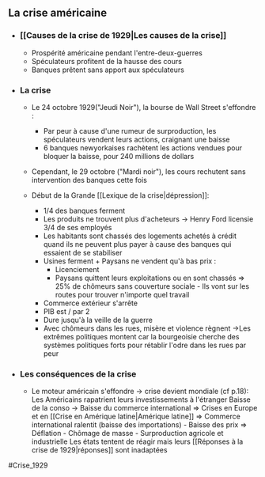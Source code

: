## La crise américaine

- ### [[Causes de la crise de 1929|Les causes de la crise]]
	-  Prospérité américaine pendant l'entre-deux-guerres
	- Spéculateurs profitent de la hausse des cours
	- Banques prêtent sans apport aux spéculateurs

- ### La crise
	- Le 24 octobre 1929("Jeudi Noir"), la bourse de Wall Street s'effondre :
		- Par peur à cause d'une rumeur de surproduction, les spéculateurs vendent leurs actions, craignant une baisse
		- 6 banques newyorkaises rachètent les actions vendues pour bloquer la baisse, pour 240 millions de dollars
	- Cependant, le 29 octobre ("Mardi noir"), les cours rechutent sans intervention des banques cette fois

	- Début de la Grande [[Lexique de la crise|dépression]]:
		- 1/4 des banques ferment
		- Les produits ne trouvent plus d'acheteurs -> Henry Ford licensie 3/4 de ses employés
		- Les habitants sont chassés des logements achetés à crédit quand ils ne peuvent plus payer à cause des banques qui essaient de se stabiliser
		- Usines ferment + Paysans ne vendent qu'à bas prix :
			- Licenciement
			- Paysans quittent leurs exploitations ou en sont chassés
				=> 25% de chômeurs sans couverture sociale
					- Ils vont sur les routes pour trouver n'importe quel travail
		- Commerce extérieur s'arrête
		- PIB est / par 2
		- Dure jusqu'à la veille de la guerre
		- Avec chômeurs dans les rues, misère et violence règnent ->Les extrêmes politiques montent car la bourgeoisie cherche des systèmes politiques forts pour rétablir l'odre dans les rues par peur

- ### Les conséquences de la crise
	- Le moteur américain s'effondre -> crise devient mondiale (cf p.18):
		Les Américains rapatrient leurs investissements à l'étranger
		Baisse de la conso -> Baisse du commerce international
=> Crises en Europe et en [[Crise en Amérique latine|Amérique latine]]
				=> Commerce international ralentit (baisse des importations)
					- Baisse des prix => Déflation
					- Chômage de masse
					- Surproduction agricole et industrielle
Les états tentent de réagir mais leurs [[Réponses à la crise de 1929|réponses]] sont inadaptées

#Crise_1929